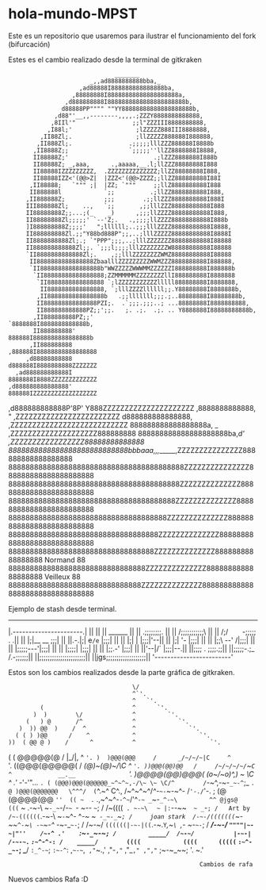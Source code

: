 # hola-mundo-MPST
Este es un repositorio que usaremos para ilustrar el funcionamiento del fork (bifurcación)

Estes es el cambio realizado desde la terminal de gitkraken

                                  _______
                           _,,ad8888888888bba,_
                        ,ad88888I888888888888888ba,
                      ,88888888I88888888888888888888a,
                    ,d888888888I8888888888888888888888b,
                   d88888PP"""" ""YY88888888888888888888b,
                 ,d88"'__,,--------,,,,.;ZZZY8888888888888,
                ,8IIl'"                ;;l"ZZZIII8888888888,
               ,I88l;'                  ;lZZZZZ888III8888888,
             ,II88Zl;.                  ;llZZZZZ888888I888888,
            ,II888Zl;.                .;;;;;lllZZZ888888I8888b
           ,II8888Z;;                 `;;;;;''llZZ8888888I8888,
           II88888Z;'                        .;lZZZ8888888I888b
           II88888Z; _,aaa,      .,aaaaa,__.l;llZZZ88888888I888
           II88888IZZZZZZZZZ,  .ZZZZZZZZZZZZZZ;llZZ88888888I888,
           II88888IZZ<'(@@>Z|  |ZZZ<'(@@>ZZZZ;;llZZ888888888I88I
          ,II88888;   `""" ;|  |ZZ; `"""     ;;llZ8888888888I888
          II888888l            `;;          .;llZZ8888888888I888,
         ,II888888Z;           ;;;        .;;llZZZ8888888888I888I
         III888888Zl;    ..,   `;;       ,;;lllZZZ88888888888I888
         II88888888Z;;...;(_    _)      ,;;;llZZZZ88888888888I888,
         II88888888Zl;;;;;' `--'Z;.   .,;;;;llZZZZ88888888888I888b
         ]I888888888Z;;;;'   ";llllll;..;;;lllZZZZ88888888888I8888,
         II888888888Zl.;;"Y88bd888P";;,..;lllZZZZZ88888888888I8888I
         II8888888888Zl;.; `"PPP";;;,..;lllZZZZZZZ88888888888I88888
         II888888888888Zl;;. `;;;l;;;;lllZZZZZZZZW88888888888I88888
         `II8888888888888Zl;.    ,;;lllZZZZZZZZWMZ88888888888I88888
          II8888888888888888ZbaalllZZZZZZZZZWWMZZZ8888888888I888888,
          `II88888888888888888b"WWZZZZZWWWMMZZZZZZI888888888I888888b
           `II88888888888888888;ZZMMMMMMZZZZZZZZllI888888888I8888888
            `II8888888888888888 `;lZZZZZZZZZZZlllll888888888I8888888,
             II8888888888888888, `;lllZZZZllllll;;.Y88888888I8888888b,
            ,II8888888888888888b   .;;lllllll;;;.;..88888888I88888888b,
            II888888888888888PZI;.  .`;;;.;;;..; ...88888888I8888888888,
            II888888888888PZ;;';;.   ;. .;.  .;. .. Y8888888I88888888888b,
           ,II888888888PZ;;'                        `8888888I8888888888888b,
           II888888888'                              888888I8888888888888888b
          ,II888888888                              ,888888I88888888888888888
         ,d88888888888                              d888888I8888888888ZZZZZZZ
      ,ad888888888888I                              8888888I8888ZZZZZZZZZZZZZ
    ,d888888888888888'                              888888IZZZZZZZZZZZZZZZZZZ
  ,d888888888888P'8P'                               Y888ZZZZZZZZZZZZZZZZZZZZZ
 ,8888888888888,  "                                 ,ZZZZZZZZZZZZZZZZZZZZZZZZ
d888888888888888,                                ,ZZZZZZZZZZZZZZZZZZZZZZZZZZZ
888888888888888888a,      _                    ,ZZZZZZZZZZZZZZZZZZZZ888888888
888888888888888888888ba,_d'                  ,ZZZZZZZZZZZZZZZZZ88888888888888
8888888888888888888888888888bbbaaa,,,______,ZZZZZZZZZZZZZZZ888888888888888888
88888888888888888888888888888888888888888ZZZZZZZZZZZZZZZ888888888888888888888
8888888888888888888888888888888888888888ZZZZZZZZZZZZZZ88888888888888888888888
888888888888888888888888888888888888888ZZZZZZZZZZZZZZ888888888888888888888888
8888888888888888888888888888888888888ZZZZZZZZZZZZZZ88888888888888888888888888
88888888888888888888888888888888888ZZZZZZZZZZZZZZ8888888888888888888888888888
8888888888888888888888888888888888ZZZZZZZZZZZZZZ88888888888888888 Normand  88
88888888888888888888888888888888ZZZZZZZZZZZZZZ8888888888888888888 Veilleux 88
8888888888888888888888888888888ZZZZZZZZZZZZZZ88888888888888888888888888888888

Ejemplo de stash desde terminal.

 ________________________
|.----------------------.|
||                      ||
||       ______         ||
||     .;;;;;;;;.       ||
||    /;;;;;;;;;;;\     ||
||   /;/`    `-;;;;; . .||
||   |;|__  __  \;;;|   ||
||.-.|;| e`/e`  |;;;|   ||
||   |;|  |     |;;;|'--||
||   |;|  '-    |;;;|   ||
||   |;;\ --'  /|;;;|   ||
||   |;;;;;---'\|;;;|   ||
||   |;;;;|     |;;;|   ||
||   |;;.-'     |;;;|   ||
||'--|/`        |;;;|--.||
||;;;;    .     ;;;;.\;;||
||;;;;;-.;_    /.-;;;;;;||
||;;;;;;;;;;;;;;;;;;;;;;||
||jgs;;;;;;;;;;;;;;;;;;;||
'------------------------'

Estos son los cambios realizados desde la parte gráfica de gitkraken.

                                       \/
                                       ^`'.
                                       ^   `'.
             (                         ^      `'.
           )  )        \/              ^         `'.
         (   ) @       /^              ^            `'.
       )  )) @@  )    /  ^             ^               `'.
      ( ( ) )@@      /    ^            ^                  `'.
    ))  ( @@ @ )    /      ^           ^                     `'.
   ( ( @@@@@(@     /       |\_/|,      ^                        `'.
  )  )@@@(@@@     /      _/~/~/~|C     ^                           `'.
((@@@(@@@@@(     /     _(@)~(@)~/\C    ^                              `'.
  ))@@@(@@)@@   /     /~/~/~/~/`\~`C   ^             __.__               `'.
   )@@@@(@@)@@@(     (o~/~o)^,) \~ \C  ^          .' -_'-'"...             `.
    ( (@@@)@@@(@@@@@@_~^~^~,-/\~ \~ \C/^        /`-~^,-~-`_~-^`;_           `.
      @ )@@@(@@@@@@@   \^^^/  (`^\.~^ C^.,  /~^~^~^/_^-_`~-`~-~^\- /`'-./`'-. ;
       (@ (@@@@(@@      `''  (( ~  .` .,~^~^-`-^~`/'^`-~ _`~-`_^-~\         ^^
           @jgs@             (((` ~ .-~-\ ~`-_~`-/_-`~ `- ~-_- `~`;
          /                 /~((((` . ~-~\` `  ~ |:`-_-~_~`  ~ _`-`;
         /   Art by        /~-((((((`.\-~-\ ~`-`~^\- ^_-~ ~` -_~-_`~`;
        /     joan stark  /-~-/(((((((`\~-~\~`^-`~`\ -~`~\-^ -_~-_`~-`;
       /                 /~-~/  `((((((|-~-|((`.-~.`Y`_,~`\ `,- ~-_`~-`;
      /              ___/-~-/     `""""|~-~|"''    /~-^ .'    `:~`-_`~-~`;
     /         _____/  /~-~/           |-~-|      /-~-~.`      `:~^`-_`^-:
    /    _____/        ((((            ((((      (((((`           `:~^-_~-`;
    \___/                                                          `:_^-~`;
                                                                    `:~-^`:
                                                                  ,`~-~`,`
                                                                 ,"`~.,'
                                                               ,"-`,"`
                                                             ,"_`,"
                                                            ,","`
                                                         ;~-~_~~;
                                                          '. ~.'

                                                          Cambios de rafa


Nuevos cambios Rafa :D
